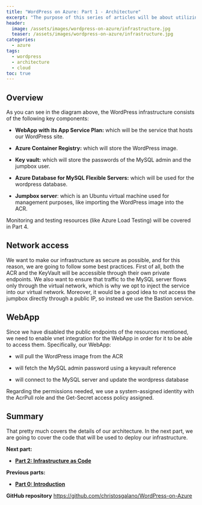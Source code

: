 ```yaml
---
title: "WordPress on Azure: Part 1 - Architecture"
excerpt: "The purpose of this series of articles will be about utilizing Azure, Bicep, and GitHub to host, monitor, and test a WordPress site."
header:
  image: /assets/images/wordpress-on-azure/infrastructure.jpg
  teaser: /assets/images/wordpress-on-azure/infrastructure.jpg
categories:
  - azure
tags:
  - wordpress
  - architecture
  - cloud
toc: true
---
```


## Overview

As you can see in the diagram above, the WordPress infrastructure consists of the following key components:

* **WebApp with its App Service Plan:** which will be the service that hosts our WordPress site.

* **Azure Container Registry:** which will store the WordPress image.

* **Key vault:** which will store the passwords of the MySQL admin and the jumpbox user.

* **Azure Database for MySQL Flexible Servers:** which will be used for the wordpress database.

* **Jumpbox server**: which is an Ubuntu virtual machine used for management purposes, like importing the WordPress image into the ACR.
  
Monitoring and testing resources (like Azure Load Testing) will be covered in Part 4.

## Network access

We want to make our infrastructure as secure as possible, and for this reason, we are going to follow some best practices. First of all, both the ACR and the KeyVault will be accessible through their own private endpoints. We also want to ensure that traffic to the MySQL server flows only through the virtual network, which is why we opt to inject the service into our virtual network. Moreover, it would be a good idea to not access the jumpbox directly through a public IP, so instead we use the Bastion service.

## WebApp

Since we have disabled the public endpoints of the resources mentioned, we need to enable vnet integration for the WebApp in order for it to be able to access them. Specifically, our WebApp:

* will pull the WordPress image from the ACR

* will fetch the MySQL admin password using a keyvault reference

* will connect to the MySQL server and update the wordpress database

Regarding the permissions needed, we use a system-assigned identity with the AcrPull role and the Get-Secret access policy assigned.

## Summary

That pretty much covers the details of our architecture. In the next part, we are going to cover the code that will be used to deploy our infrastructure.

**Next part:**

* [**Part 2: Infrastructure as Code**](2022-11-24-wordpress-on-azure-iac.md)

**Previous parts:**

* [**Part 0: Introduction**](2022-11-07-wordpress-on-azure-introduction.md)

**GitHub repository** <https://github.com/christosgalano/WordPress-on-Azure>
